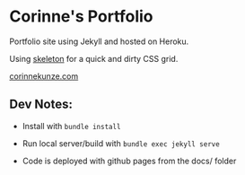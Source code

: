 # Corinne's Portfolio

Portfolio site using Jekyll and hosted on Heroku.

Using [skeleton](http://getskeleton.com/) for a quick and dirty CSS grid.

[corinnekunze.com](http://www.corinnekunze.com)

## Dev Notes:

- Install with `bundle install`

- Run local server/build with `bundle exec jekyll serve`

- Code is deployed with github pages from the docs/ folder
